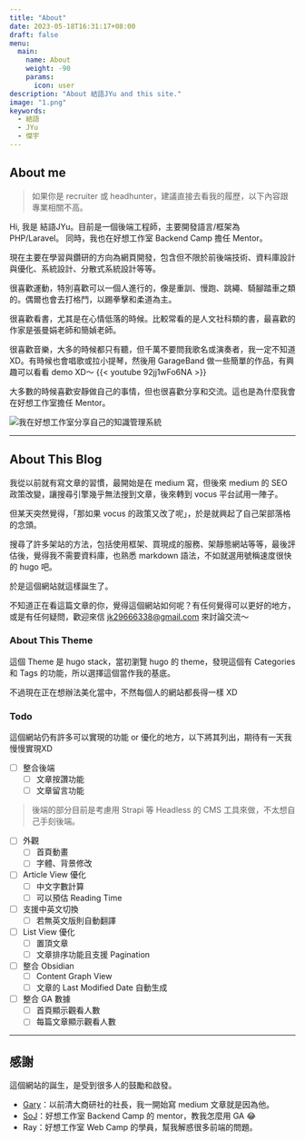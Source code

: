 ```yaml
---
title: "About"
date: 2023-05-18T16:31:17+08:00
draft: false
menu:
  main:
    name: About
    weight: -90
    params:
      icon: user
description: "About 結語JYu and this site."
image: "1.png"
keywords:
  - 結語
  - JYu
  - 傑宇
---
```


## About me

> 如果你是 recruiter 或 headhunter，建議直接去看我的履歷，以下內容跟專業相關不高。

Hi, 我是 結語JYu。目前是一個後端工程師，主要開發語言/框架為 PHP/Laravel。 同時，我也在好想工作室 Backend Camp 擔任 Mentor。

現在主要在學習與鑽研的方向為網頁開發，包含但不限於前後端技術、資料庫設計與優化、系統設計、分散式系統設計等等。

很喜歡運動，特別喜歡可以一個人進行的，像是重訓、慢跑、跳繩、騎腳踏車之類的。偶爾也會去打格鬥，以踢拳擊和柔道為主。

很喜歡看書，尤其是在心情低落的時候。比較常看的是人文社科類的書，最喜歡的作家是張曼娟老師和簡媜老師。

很喜歡音樂，大多的時候都只有聽，但千萬不要問我歌名或演奏者，我一定不知道XD。有時候也會唱歌或拉小提琴，然後用 GarageBand 做一些簡單的作品，有興趣可以看看 demo XD～
{{< youtube 92jj1wFo6NA >}}

大多數的時候喜歡安靜做自己的事情，但也很喜歡分享和交流。這也是為什麼我會在好想工作室擔任 Mentor。

![我在好想工作室分享自己的知識管理系統](2.png)

---

## About This Blog

我從以前就有寫文章的習慣，最開始是在 medium 寫，但後來 medium 的 SEO 政策改變，讓搜尋引擎幾乎無法搜到文章，後來轉到 vocus 平台試用一陣子。

但某天突然覺得，「那如果 vocus 的政策又改了呢」，於是就興起了自己架部落格的念頭。

搜尋了許多架站的方法，包括使用框架、買現成的服務、架靜態網站等等，最後評估後，覺得我不需要資料庫，也熟悉 markdown 語法，不如就選用號稱速度很快的 hugo 吧。

於是這個網站就這樣誕生了。

不知道正在看這篇文章的你，覺得這個網站如何呢？有任何覺得可以更好的地方，或是有任何疑問，歡迎來信 jk29666338@gmail.com 來討論交流～

### About This Theme

這個 Theme 是 hugo stack，當初瀏覽 hugo 的 theme，發現這個有 Categories 和 Tags 的功能，所以選擇這個當作我的基底。

不過現在正在想辦法美化當中，不然每個人的網站都長得一樣 XD

### Todo
這個網站仍有許多可以實現的功能 or 優化的地方，以下將其列出，期待有一天我慢慢實現XD

- [ ] 整合後端
  - [ ] 文章按讚功能
  - [ ] 文章留言功能
> 後端的部分目前是考慮用 Strapi 等 Headless 的 CMS 工具來做，不太想自己手刻後端。
- [ ] 外觀
  - [ ] 首頁動畫
  - [ ] 字體、背景修改
- [ ] Article View 優化
  - [ ] 中文字數計算
  - [ ] 可以預估 Reading Time
- [ ] 支援中英文切換
  - [ ] 若無英文版則自動翻譯
- [ ] List View 優化
  - [ ] 置頂文章
  - [ ] 文章排序功能且支援 Pagination
- [ ] 整合 Obsidian
  - [ ] Content Graph View 
  - [ ] 文章的 Last Modified Date 自動生成
- [ ] 整合 GA 數據
  - [ ] 首頁顯示觀看人數
  - [ ] 每篇文章顯示觀看人數
---

## 感謝
這個網站的誕生，是受到很多人的鼓勵和啟發。

- [Gary](https://www.linkedin.com/in/tzushenghung/)：以前清大商研社的社長，我一開始寫 medium 文章就是因為他。
- [SoJ](https://soj0825.github.io/)：好想工作室 Backend Camp 的 mentor，教我怎麼用 GA 😂
- Ray：好想工作室 Web Camp 的學員，幫我解惑很多前端的問題。

